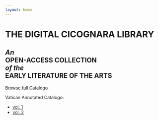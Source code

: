 ```yaml
---
layout: home
---
```

<h1>THE DIGITAL CICOGNARA LIBRARY</h1>
<h2><em>An</em><br/>
OPEN-ACCESS COLLECTION<br/>
<em>of the</em><br/>
EARLY LITERATURE OF THE ARTS</h2>

<p><a href="/catalogo">Browse full Catalogo</a></p>
<p>Vatican Annotated Catalogo:
  <ul>
    <li><a href="https://digi.vatlib.it/view/STP_Riserva.IV.169(1)">vol. 1</a></li>
    <li><a href="https://digi.vatlib.it/view/STP_Riserva.IV.169(2)">vol. 2</a></li>
  </ul>
</p>
